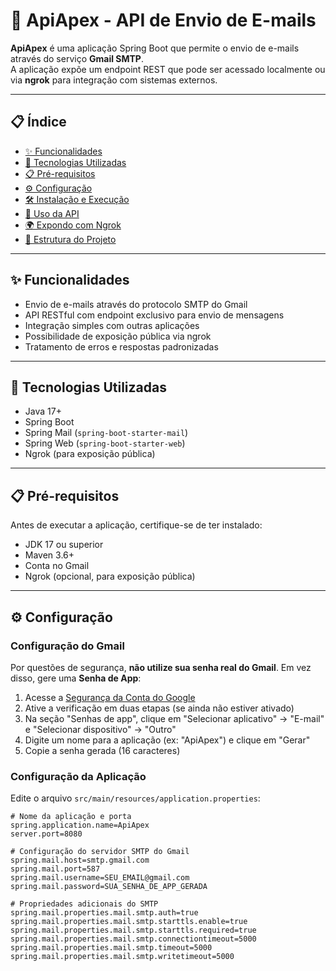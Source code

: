 # 📧 ApiApex - API de Envio de E-mails

**ApiApex** é uma aplicação Spring Boot que permite o envio de e-mails através do serviço **Gmail SMTP**.  
A aplicação expõe um endpoint REST que pode ser acessado localmente ou via **ngrok** para integração com sistemas externos.

---

## 📋 Índice

- [✨ Funcionalidades](#-funcionalidades)  
- [🚀 Tecnologias Utilizadas](#-tecnologias-utilizadas)  
- [📋 Pré-requisitos](#-pré-requisitos)  
- [⚙️ Configuração](#-configuração)  
- [🛠 Instalação e Execução](#-instalação-e-execução)  
- [📮 Uso da API](#-uso-da-api)  
- [🌍 Expondo com Ngrok](#-expondo-com-ngrok)  
- [📁 Estrutura do Projeto](#-estrutura-do-projeto)  

---

## ✨ Funcionalidades

- Envio de e-mails através do protocolo SMTP do Gmail  
- API RESTful com endpoint exclusivo para envio de mensagens  
- Integração simples com outras aplicações  
- Possibilidade de exposição pública via ngrok  
- Tratamento de erros e respostas padronizadas  

---

## 🚀 Tecnologias Utilizadas

- Java 17+  
- Spring Boot  
- Spring Mail (`spring-boot-starter-mail`)  
- Spring Web (`spring-boot-starter-web`)  
- Ngrok (para exposição pública)  

---

## 📋 Pré-requisitos

Antes de executar a aplicação, certifique-se de ter instalado:

- JDK 17 ou superior  
- Maven 3.6+  
- Conta no Gmail  
- Ngrok (opcional, para exposição pública)  

---

## ⚙️ Configuração

### Configuração do Gmail

Por questões de segurança, **não utilize sua senha real do Gmail**. Em vez disso, gere uma **Senha de App**:

1. Acesse a [Segurança da Conta do Google](https://myaccount.google.com/security)  
2. Ative a verificação em duas etapas (se ainda não estiver ativado)  
3. Na seção "Senhas de app", clique em "Selecionar aplicativo" → "E-mail" e "Selecionar dispositivo" → "Outro"  
4. Digite um nome para a aplicação (ex: "ApiApex") e clique em "Gerar"  
5. Copie a senha gerada (16 caracteres)  

### Configuração da Aplicação

Edite o arquivo `src/main/resources/application.properties`:

```properties
# Nome da aplicação e porta
spring.application.name=ApiApex
server.port=8080

# Configuração do servidor SMTP do Gmail
spring.mail.host=smtp.gmail.com
spring.mail.port=587
spring.mail.username=SEU_EMAIL@gmail.com
spring.mail.password=SUA_SENHA_DE_APP_GERADA

# Propriedades adicionais do SMTP
spring.mail.properties.mail.smtp.auth=true
spring.mail.properties.mail.smtp.starttls.enable=true
spring.mail.properties.mail.smtp.starttls.required=true
spring.mail.properties.mail.smtp.connectiontimeout=5000
spring.mail.properties.mail.smtp.timeout=5000
spring.mail.properties.mail.smtp.writetimeout=5000
